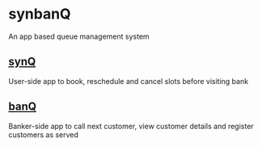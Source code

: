 # synbanQ
An app based queue management system


## [synQ](https://github.com/aWayOfLife/synQ)
User-side app to book, reschedule and cancel slots before visiting bank

## [banQ](https://github.com/aWayOfLife/banQ)
Banker-side app to call next customer, view customer details and register customers as served
